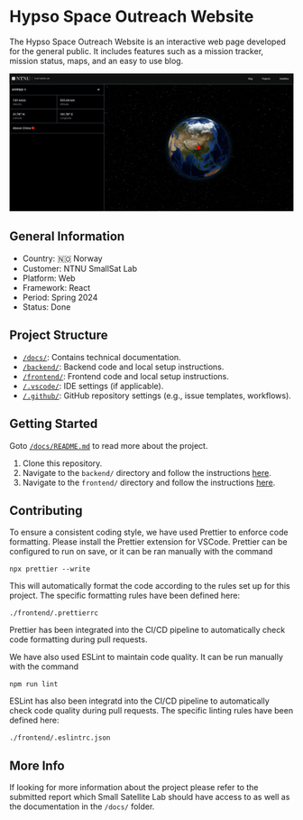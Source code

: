 # Hypso Space Outreach Website
The Hypso Space Outreach Website is an interactive web page developed for the general public. It includes features such as a mission tracker, mission status, maps, and an easy to use blog. 

![alt text](docs/images/routes/frontpage.png)

## General Information

* Country: 🇳🇴 Norway  
* Customer: NTNU SmallSat Lab  
* Platform: Web  
* Framework: React  
* Period: Spring 2024  
* Status: Done

## Project Structure

* [`/docs/`](/docs/): Contains technical documentation.
* [`/backend/`](/backend/): Backend code and local setup instructions.
* [`/frontend/`](/frontend/): Frontend code and local setup instructions.
* [`/.vscode/`](/.vscode/): IDE settings (if applicable).
* [`/.github/`](/.github/): GitHub repository settings (e.g., issue templates, workflows).

## Getting Started

Goto [`/docs/README.md`](/docs/README.md) to read more about the project.

1. Clone this repository.
2. Navigate to the `backend/` directory and follow the instructions [here](./backend/README.md).
3. Navigate to the `frontend/` directory and follow the instructions [here](./frontend/README.md).

## Contributing

To ensure a consistent coding style, we have used Prettier to enforce code formatting.
Please install the Prettier extension for VSCode. Prettier can be configured to run on save, or it can be ran manually with the command

```
npx prettier --write
```

This will automatically format the code according to the rules set up for this project. The specific formatting rules have been defined here:

```
./frontend/.prettierrc
```

Prettier has been integrated into the CI/CD pipeline to automatically check code formatting during pull requests.

We have also used ESLint to maintain code quality. It can be run manually with the command

```
npm run lint
```

ESLint has also been integratd into the CI/CD pipeline to automatically check code quality during pull requests. The specific linting rules have been defined here:

```
./frontend/.eslintrc.json
```

## More Info

If looking for more information about the project please refer to the submitted report which Small Satellite Lab should have access to as well as the documentation in the `/docs/` folder.
